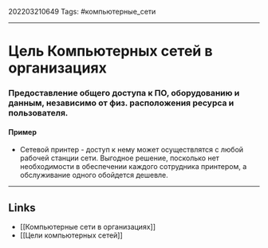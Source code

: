 202203210649
Tags: #компьютерные_сети

---

# Цель Компьютерных сетей в организациях
### Предоставление общего доступа к ПО, оборудованию и данным, независимо от физ. расположения ресурса и пользователя.

#### Пример
- Сетевой принтер - доступ к нему может осуществлятся с любой рабочей станции сети. Выгодное решение, посколько нет необходимости в обеспечении каждого сотрудника принтером, а обслуживание одного обойдется дешевле.


---
## Links
- [[Компьютерные сети в организациях]]
- [[Цели компьютерных сетей]]
